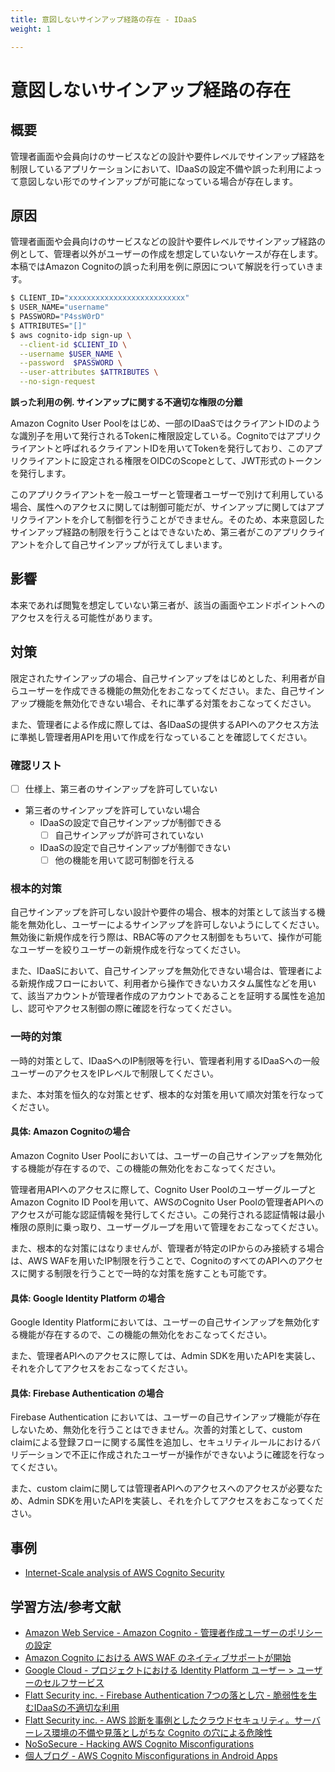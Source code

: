 ```yaml
---
title: 意図しないサインアップ経路の存在 - IDaaS
weight: 1

---
```

# 意図しないサインアップ経路の存在
##  概要

管理者画面や会員向けのサービスなどの設計や要件レベルでサインアップ経路を制限しているアプリケーションにおいて、IDaaSの設定不備や誤った利用によって意図しない形でのサインアップが可能になっている場合が存在します。

## 原因

管理者画面や会員向けのサービスなどの設計や要件レベルでサインアップ経路の例として、管理者以外がユーザーの作成を想定していないケースが存在します。本稿ではAmazon Cognitoの誤った利用を例に原因について解説を行っていきます。

```sh
$ CLIENT_ID="xxxxxxxxxxxxxxxxxxxxxxxxxx"
$ USER_NAME="username"
$ PASSWORD="P4ssW0rD"
$ ATTRIBUTES="[]"
$ aws cognito-idp sign-up \
  --client-id $CLIENT_ID \
  --username $USER_NAME \
  --password  $PASSWORD \
  --user-attributes $ATTRIBUTES \
  --no-sign-request
```

**誤った利用の例. サインアップに関する不適切な権限の分離**

Amazon Cognito User Poolをはじめ、一部のIDaaSではクライアントIDのような識別子を用いて発行されるTokenに権限設定している。Cognitoではアプリクライアントと呼ばれるクライアントIDを用いてTokenを発行しており、このアプリクライアントに設定される権限をOIDCのScopeとして、JWT形式のトークンを発行します。

このアプリクライアントを一般ユーザーと管理者ユーザーで別けて利用している場合、属性へのアクセスに関しては制御可能だが、サインアップに関してはアプリクライアントを介して制御を行うことができません。そのため、本来意図したサインアップ経路の制限を行うことはできないため、第三者がこのアプリクライアントを介して自己サインアップが行えてしまいます。

## 影響

本来であれば閲覧を想定していない第三者が、該当の画面やエンドポイントへのアクセスを行える可能性があります。

## 対策

限定されたサインアップの場合、自己サインアップをはじめとした、利用者が自らユーザーを作成できる機能の無効化をおこなってください。また、自己サインアップ機能を無効化できない場合、それに準ずる対策をおこなってください。

また、管理者による作成に際しては、各IDaaSの提供するAPIへのアクセス方法に準拠し管理者用APIを用いて作成を行なっていることを確認してください。

### 確認リスト

- [ ] 仕様上、第三者のサインアップを許可していない
- 第三者のサインアップを許可していない場合
  - IDaaSの設定で自己サインアップが制御できる
  	- [ ] 自己サインアップが許可されていない
  - IDaaSの設定で自己サインアップが制御できない
  	- [ ] 他の機能を用いて認可制御を行える

### 根本的対策

自己サインアップを許可しない設計や要件の場合、根本的対策として該当する機能を無効化し、ユーザーによるサインアップを許可しないようにしてください。無効後に新規作成を行う際は、RBAC等のアクセス制御をもちいて、操作が可能なユーザーを絞りユーザーの新規作成を行なってください。

また、IDaaSにおいて、自己サインアップを無効化できない場合は、管理者による新規作成フローにおいて、利用者から操作できないカスタム属性などを用いて、該当アカウントが管理者作成のアカウントであることを証明する属性を追加し、認可やアクセス制御の際に確認を行なってください。

### 一時的対策

一時的対策として、IDaaSへのIP制限等を行い、管理者利用するIDaaSへの一般ユーザーのアクセスをIPレベルで制限してください。

また、本対策を恒久的な対策とせず、根本的な対策を用いて順次対策を行なってください。

#### 具体: Amazon Cognitoの場合

Amazon Cognito User Poolにおいては、ユーザーの自己サインアップを無効化する機能が存在するので、この機能の無効化をおこなってください。

管理者用APIへのアクセスに際して、Cognito User PoolのユーザーグループとAmazon Cognito ID Poolを用いて、AWSのCognito User Poolの管理者APIへのアクセスが可能な認証情報を発行してください。この発行される認証情報は最小権限の原則に乗っ取り、ユーザーグループを用いて管理をおこなってください。

また、根本的な対策にはなりませんが、管理者が特定のIPからのみ接続する場合は、AWS WAFを用いたIP制限を行うことで、CognitoのすべてのAPIへのアクセスに関する制限を行うことで一時的な対策を施すことも可能です。

#### 具体: Google Identity Platform の場合

Google Identity Platformにおいては、ユーザーの自己サインアップを無効化する機能が存在するので、この機能の無効化をおこなってください。

また、管理者APIへのアクセスに際しては、Admin SDKを用いたAPIを実装し、それを介してアクセスをおこなってください。

#### 具体: Firebase Authentication の場合

Firebase Authentication においては、ユーザーの自己サインアップ機能が存在しないため、無効化を行うことはできません。次善的対策として、custom claimによる登録フローに関する属性を追加し、セキュリティルールにおけるバリデーションで不正に作成されたユーザーが操作ができないように確認を行なってください。

また、custom claimに関しては管理者APIへのアクセスへのアクセスが必要なため、Admin SDKを用いたAPIを実装し、それを介してアクセスをおこなってください。

## 事例
- [Internet-Scale analysis of AWS Cognito Security](https://andresriancho.com/wp-content/uploads/2019/06/whitepaper-internet-scale-analysis-of-aws-cognito-security.pdf)

## 学習方法/参考文献

 - [Amazon Web Service - Amazon Cognito - 管理者作成ユーザーのポリシーの設定](https://docs.aws.amazon.com/ja_jp/cognito/latest/developerguide/user-pool-settings-admin-create-user-policy.html)
 - [Amazon Cognito における AWS WAF のネイティブサポートが開始](https://aws.amazon.com/jp/about-aws/whats-new/2022/08/amazon-cognito-enables-native-support-aws-waf/)
 - [Google Cloud - プロジェクトにおける Identity Platform ユーザー > ユーザーのセルフサービス](https://cloud.google.com/identity-platform/docs/concepts-manage-users?hl=ja&_ga=2.183319137.-699514871.1655112464#user-actions)
 - [Flatt Security inc. - Firebase Authentication 7つの落とし穴 - 脆弱性を生むIDaaSの不適切な利用](https://blog.flatt.tech/entry/firebase_authentication_security)
 - [Flatt Security inc. - AWS 診断を事例としたクラウドセキュリティ。サーバーレス環境の不備や見落としがちな Cognito の穴による危険性](https://blog.flatt.tech/entry/cloud_security_aws_case#341-Cognito-User-Pool)
 - [NoSoSecure - Hacking AWS Cognito Misconfigurations](https://notsosecure.com/hacking-aws-cognito-misconfigurations)
 - [個人ブログ - AWS Cognito Misconfigurations in Android Apps](https://erev0s.com/blog/aws-cognito-misconfigurations-in-android-apps/)
